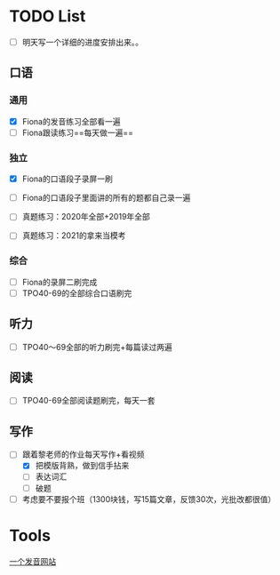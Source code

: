 # TODO List

- [ ] 明天写一个详细的进度安排出来。。

## 口语

### 通用

- [x] Fiona的发音练习全部看一遍
- [ ] Fiona跟读练习==每天做一遍==

### 独立

- [x] Fiona的口语段子录屏一刷

- [ ] Fiona的口语段子里面讲的所有的题都自己录一遍
- [ ] 真题练习：2020年全部+2019年全部
- [ ] 真题练习：2021的拿来当模考

### 综合

- [ ] Fiona的录屏二刷完成
- [ ] TPO40-69的全部综合口语刷完

## 听力

- [ ] TPO40～69全部的听力刷完+每篇读过两遍

## 阅读

- [ ] TPO40-69全部阅读题刷完，每天一套

## 写作

- [ ] 跟着黎老师的作业每天写作+看视频
  - [x] 把模版背熟，做到信手拈来
  - [ ] 表达词汇
  - [ ] 破题
- [ ] 考虑要不要报个班（1300块钱，写15篇文章，反馈30次，光批改都很值）

# Tools

[一个发音网站](https://www.youglish.com)

